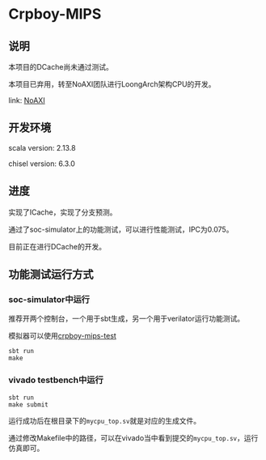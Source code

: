 # Crpboy-MIPS

## 说明

本项目的DCache尚未通过测试。

本项目已弃用，转至NoAXI团队进行LoongArch架构CPU的开发。

link: [NoAXI](https://github.com/NoAXI/NoAXI-LoongArch-CPU)

## 开发环境

scala version: 2.13.8

chisel version: 6.3.0

## 进度

实现了ICache，实现了分支预测。

通过了soc-simulator上的功能测试，可以进行性能测试，IPC为0.075。

目前正在进行DCache的开发。

## 功能测试运行方式

### soc-simulator中运行

推荐开两个控制台，一个用于sbt生成，另一个用于verilator运行功能测试。

模拟器可以使用[crpboy-mips-test](https://github.com/crpboy/crpboy-mips-test)

```
sbt run
make
```

### vivado testbench中运行

```
sbt run
make submit
```

运行成功后在根目录下的`mycpu_top.sv`就是对应的生成文件。

通过修改Makefile中的路径，可以在vivado当中看到提交的`mycpu_top.sv`，运行仿真即可。